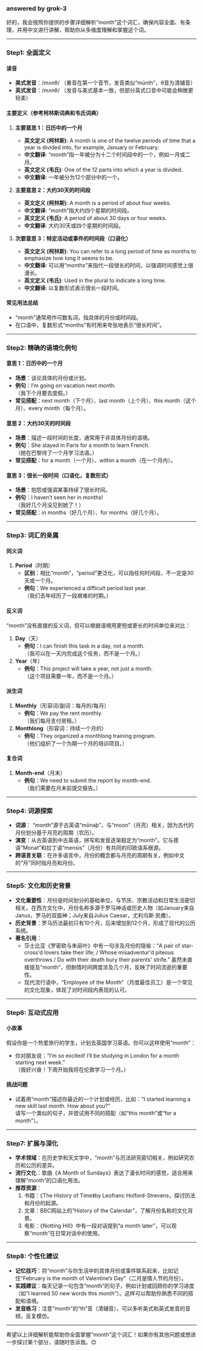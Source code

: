 ### answered by grok-3
好的，我会按照你提供的步骤详细解析“month”这个词汇，确保内容全面、有条理，并用中文进行讲解，帮助你从多维度理解和掌握这个词。

---

### Step1: 全面定义
#### 读音
- **美式发音**：/mʌnθ/ （重音在第一个音节，发音类似“múnth”，θ音为清辅音）
- **英式发音**：/mʌnθ/ （发音与美式基本一致，但部分英式口音中可能会稍微更轻柔）

#### 主要定义（参考柯林斯词典和韦氏词典）
1. **主要意思 1：日历中的一个月**
   - **英文定义 (柯林斯)**: A month is one of the twelve periods of time that a year is divided into, for example, January or February.
   - **中文翻译**: “month”指一年被分为十二个时间段中的一个，例如一月或二月。
   - **英文定义 (韦氏)**: One of the 12 parts into which a year is divided.
   - **中文翻译**: 一年被分为12个部分中的一个。

2. **主要意思 2：大约30天的时间段**
   - **英文定义 (柯林斯)**: A month is a period of about four weeks.
   - **中文翻译**: “month”指大约四个星期的时间段。
   - **英文定义 (韦氏)**: A period of about 30 days or four weeks.
   - **中文翻译**: 大约30天或四个星期的时间段。

3. **次要意思 3：特定活动或事件的时间段（口语化）**
   - **英文定义 (柯林斯)**: You can refer to a long period of time as months to emphasize how long it seems to be.
   - **中文翻译**: 可以用“months”来指代一段很长的时间，以强调时间感觉上很漫长。
   - **英文定义 (韦氏)**: Used in the plural to indicate a long time.
   - **中文翻译**: 以复数形式表示很长一段时间。

#### 常见用法总结
- “month”通常用作可数名词，指具体的月份或时间段。
- 在口语中，复数形式“months”有时用来夸张地表示“很长时间”。

---

### Step2: 精确的语境化例句
#### 意思 1：日历中的一个月
- **场景**：谈论具体的月份或计划。
- **例句**：I’m going on vacation next month.  
  （我下个月要去度假。）
- **常见搭配**：next month（下个月）、last month（上个月）、this month（这个月）、every month（每个月）。

#### 意思 2：大约30天的时间段
- **场景**：描述一段时间的长度，通常用于非具体月份的语境。
- **例句**：She stayed in Paris for a month to learn French.  
  （她在巴黎待了一个月学习法语。）
- **常见搭配**：for a month（一个月）、within a month（在一个月内）。

#### 意思 3：很长一段时间（口语化，复数形式）
- **场景**：抱怨或强调某事持续了很长时间。
- **例句**：I haven’t seen her in months!  
  （我好几个月没见到她了！）
- **常见搭配**：in months（好几个月）、for months（好几个月）。

---

### Step3: 词汇的亲属
#### 同义词
1. **Period**（时期）
   - **区别**：相比“month”，“period”更泛化，可以指任何时间段，不一定是30天或一个月。
   - **例句**：We experienced a difficult period last year.  
     （我们去年经历了一段艰难的时期。）

#### 反义词
“month”没有直接的反义词，但可以根据语境用更短或更长的时间单位来对比：
1. **Day**（天）
   - **例句**：I can finish this task in a day, not a month.  
     （我可以在一天内完成这个任务，而不是一个月。）
2. **Year**（年）
   - **例句**：This project will take a year, not just a month.  
     （这个项目需要一年，而不是一个月。）

#### 派生词
1. **Monthly**（形容词/副词：每月的/每月）
   - **例句**：We pay the rent monthly.  
     （我们每月支付房租。）
2. **Monthlong**（形容词：持续一个月的）
   - **例句**：They organized a monthlong training program.  
     （他们组织了一个为期一个月的培训项目。）

#### 复合词
1. **Month-end**（月末）
   - **例句**：We need to submit the report by month-end.  
     （我们需要在月末前提交报告。）

---

### Step4: 词源探索
- **词源**： “month”源于古英语“mōnaþ”，与“moon”（月亮）相关，因为古代的月份划分基于月亮的周期（农历）。
- **演变**：从古英语到中古英语，拼写和发音逐渐稳定为“month”。它与德语“Monat”和拉丁语“mensis”（月份）有共同的印欧语系根源。
- **跨语言关联**：在许多语言中，月份的概念都与月亮的周期有关，例如中文的“月”同时指月亮和月份。

---

### Step5: 文化和历史背景
- **文化重要性**：月份是时间划分的基础单位，与节庆、宗教活动和日常生活密切相关。在西方文化中，月份名称多源于罗马神话或历史人物（如January来自Janus，罗马的双面神；July来自Julius Caesar，尤利乌斯·凯撒）。
- **历史背景**：罗马历法最初只有10个月，后来增加到12个月，形成了现代的公历系统。
- **著名引用**：
  - 莎士比亚《罗密欧与朱丽叶》中有一句涉及月份的隐喻：“A pair of star-cross'd lovers take their life; / Whose misadventur'd piteous overthrows / Do with their death bury their parents' strife.” 虽然未直接提及“month”，但剧情时间跨度涉及几个月，反映了时间流逝的重要性。
  - 现代流行语中，“Employee of the Month”（月度最佳员工）是一个常见的文化现象，体现了对时间段内表现的认可。

---

### Step6: 互动式应用
#### 小故事
假设你是一个热爱旅行的学生，计划去英国学习英语。你可以这样使用“month”：
- 你对朋友说：“I’m so excited! I’ll be studying in London for a month starting next week.”  
  （我好兴奋！下周开始我将在伦敦学习一个月。）

#### 挑战问题
- 试着用“month”描述你最近的一个计划或经历，比如：“I started learning a new skill last month. How about you?”  
  请写一个类似的句子，并尝试用不同的搭配（如“this month”或“for a month”）。

---

### Step7: 扩展与深化
- **学术领域**：在历史学和天文学中，“month”与历法研究密切相关，例如研究农历和公历的差异。
- **流行文化**：歌曲《A Month of Sundays》表达了漫长时间的感觉，适合用来理解“month”的口语化用法。
- **推荐资源**：
  1. 书籍：《The History of Time》by Leofranc Holford-Strevens，探讨历法和月份的起源。
  2. 文章：BBC网站上的“History of the Calendar”，了解月份名称的文化背景。
  3. 电影：《Notting Hill》中有一段对话提到“a month later”，可以观察“month”在日常对话中的使用。

---

### Step8: 个性化建议
- **记忆技巧**：将“month”与你生活中的具体月份或事件联系起来，比如记住“February is the month of Valentine’s Day”（二月是情人节的月份）。
- **实践建议**：每天记录一句包含“month”的句子，例如计划或回顾你的学习进度（如“I learned 50 new words this month”）。这样可以帮助你熟悉不同的搭配和语境。
- **发音练习**：注意“month”的“th”音（清辅音），可以多听美式和英式发音的音频，反复模仿。

---

希望以上详细解析能帮助你全面掌握“month”这个词汇！如果你有其他问题或想进一步探讨某个部分，请随时告诉我。😊